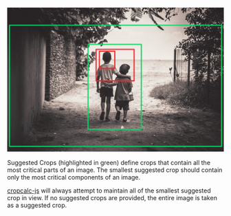 ![Example of Suggested and Fallback Crops](https://raw.githubusercontent.com/salieo/web-docs/master/img/example_crops.PNG)

Suggested Crops (highlighted in green) define crops that contain all the most critical parts of an image. The smallest suggested crop should contain only the most critical components of an image.

[cropcalc-js](https://github.com/salieo/cropcalc-js) will always attempt to maintain all of the smallest suggested crop in view. If no suggested crops are provided, the entire image is taken as a suggested crop.